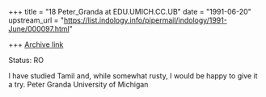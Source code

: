 +++
title = "18 Peter_Granda at EDU.UMICH.CC.UB"
date = "1991-06-20"
upstream_url = "https://list.indology.info/pipermail/indology/1991-June/000097.html"

+++
[Archive link](https://list.indology.info/pipermail/indology/1991-June/000097.html)

Status: RO

I have studied Tamil and, while somewhat rusty, I would be happy to give it
a try.
                                        Peter Granda
                                        University of Michigan




